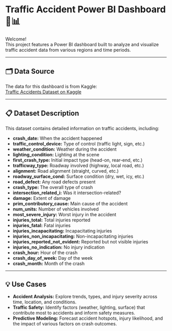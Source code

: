 # Traffic Accident Power BI Dashboard 🚦📊

Welcome!  
This project features a Power BI dashboard built to analyze and visualize traffic accident data from various regions and time periods.

---

## 🗂️ Data Source

The data for this dashboard is from Kaggle:  
[Traffic Accidents Dataset on Kaggle](https://www.kaggle.com/datasets/oktayrdeki/traffic-accidents/data)

---

## 📋 Dataset Description

This dataset contains detailed information on traffic accidents, including:

- **crash_date:** When the accident happened
- **traffic_control_device:** Type of control (traffic light, sign, etc.)
- **weather_condition:** Weather during the accident
- **lighting_condition:** Lighting at the scene
- **first_crash_type:** Initial impact type (head-on, rear-end, etc.)
- **trafficway_type:** Roadway involved (highway, local road, etc.)
- **alignment:** Road alignment (straight, curved, etc.)
- **roadway_surface_cond:** Surface condition (dry, wet, icy, etc.)
- **road_defect:** Any road defects present
- **crash_type:** The overall type of crash
- **intersection_related_i:** Was it intersection-related?
- **damage:** Extent of damage
- **prim_contributory_cause:** Main cause of the accident
- **num_units:** Number of vehicles involved
- **most_severe_injury:** Worst injury in the accident
- **injuries_total:** Total injuries reported
- **injuries_fatal:** Fatal injuries
- **injuries_incapacitating:** Incapacitating injuries
- **injuries_non_incapacitating:** Non-incapacitating injuries
- **injuries_reported_not_evident:** Reported but not visible injuries
- **injuries_no_indication:** No injury indication
- **crash_hour:** Hour of the crash
- **crash_day_of_week:** Day of the week
- **crash_month:** Month of the crash

---

## 💡 Use Cases

- **Accident Analysis:** Explore trends, types, and injury severity across time, location, and conditions.
- **Traffic Safety:** Identify factors (weather, lighting, surface) that contribute most to accidents and inform safety measures.
- **Predictive Modeling:** Forecast accident hotspots, injury likelihood, and the impact of various factors on crash outcomes.

